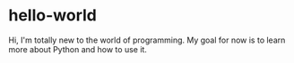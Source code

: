 # hello-world

Hi, I'm totally new to the world of programming. My goal for now is to learn more about Python and how to use it.

